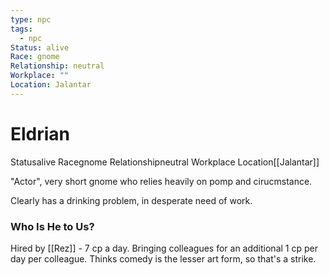```yaml
---
type: npc
tags:
  - npc
Status: alive
Race: gnome
Relationship: neutral
Workplace: ""
Location: Jalantar
---
```


# Eldrian
<span class="dataview inline-field"><span class="inline-field-key">Status</span><span class="inline-field-value">alive</span></span>
<span class="dataview inline-field"><span class="inline-field-key">Race</span><span class="inline-field-value">gnome</span></span>
<span class="dataview inline-field"><span class="inline-field-key">Relationship</span><span class="inline-field-value">neutral</span></span>
<span class="dataview inline-field"><span class="inline-field-key">Workplace</span><span class="inline-field-value"></span></span>
<span class="dataview inline-field"><span class="inline-field-key">Location</span><span class="inline-field-value">[[Jalantar]]</span></span>

"Actor", very short gnome who relies heavily on pomp and cirucmstance.

Clearly has a drinking problem, in desperate need of work. 

### Who Is He to Us?
Hired by [[Rez]] - 7 cp a day. Bringing colleagues for an additional 1 cp per day per colleague. Thinks comedy is the lesser art form, so that's a strike.

